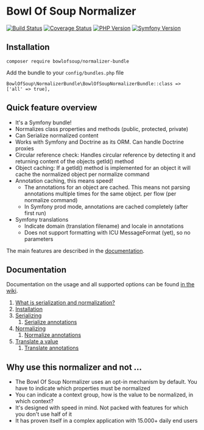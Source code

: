 Bowl Of Soup Normalizer
=====

[![Build Status](https://travis-ci.org/BowlOfSoup/NormalizerBundle.svg?branch=4.4)](https://travis-ci.org/BowlOfSoup/NormalizerBundle)
[![Coverage Status](https://coveralls.io/repos/github/BowlOfSoup/NormalizerBundle/badge.svg?branch=4.4)](https://coveralls.io/github/BowlOfSoup/NormalizerBundle?branch=4.4)
[![PHP Version](https://img.shields.io/badge/php-7.2.x%20--%208.2.x-blue.svg)](https://www.php.net/)
[![Symfony Version](https://img.shields.io/badge/symfony-4.4.x%20--%205.1.x-blue.svg)](https://symfony.com/)


Installation
-----
    composer require bowlofsoup/normalizer-bundle

Add the bundle to your `config/bundles.php` file

    BowlOfSoup\NormalizerBundle\BowlOfSoupNormalizerBundle::class => ['all' => true],

Quick feature overview
-----
- It's a Symfony bundle!
- Normalizes class properties and methods (public, protected, private)
- Can Serialize normalized content
- Works with Symfony and Doctrine as its ORM. Can handle Doctrine proxies
- Circular reference check: Handles circular reference by detecting it and returning content of the objects getId() method
- Object caching: If a getId() method is implemented for an object it will cache the normalized object per normalize command
- Annotation caching, this means speed!
    - The annotations for an object are cached. This means not parsing annotations multiple times for the same object. per flow (per normalize command)
    - In Symfony prod mode, annotations are cached completely (after first run)
- Symfony translations
    - Indicate domain (translation filename) and locale in annotations
    - Does not support formatting with ICU MessageFormat (yet), so no parameters

The main features are described in the [documentation](https://github.com/BowlOfSoup/NormalizerBundle/wiki).

Documentation
-----
Documentation on the usage and all supported options can be found [in the wiki](https://github.com/BowlOfSoup/NormalizerBundle/wiki).

1. [What is serialization and normalization?](https://github.com/BowlOfSoup/NormalizerBundle/wiki/What-is-serialization-and-normalization%3F)
2. [Installation](https://github.com/BowlOfSoup/NormalizerBundle/wiki/Installation)
3. [Serializing](https://github.com/BowlOfSoup/NormalizerBundle/wiki/Serializing)
    1. [Serialize annotations](https://github.com/BowlOfSoup/NormalizerBundle/wiki/Serialize-annotations)
4. [Normalizing](https://github.com/BowlOfSoup/NormalizerBundle/wiki/Normalizing)
    1. [Normalize annotations](https://github.com/BowlOfSoup/NormalizerBundle/wiki/Normalize-annotations)
5. [Translate a value](https://github.com/BowlOfSoup/NormalizerBundle/wiki/Translate-a-value)
    1. [Translate annotations](https://github.com/BowlOfSoup/NormalizerBundle/wiki/Translate-annotations)

Why use this normalizer and not ...
-----
- The Bowl Of Soup Normalizer uses an opt-in mechanism by default. You have to indicate which properties must be normalized
- You can indicate a context group, how is the value to be normalized, in which context?
- It's designed with speed in mind. Not packed with features for which you don't use half of it
- It has proven itself in a complex application with 15.000+ daily end users

